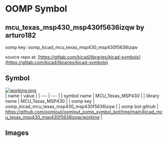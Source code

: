 # OOMP Symbol  
## mcu_texas_msp430_msp430f5636izqw  by arturo182  
  
oomp key: oomp_kicad_mcu_texas_msp430_msp430f5636izqw  
  
source repo at: [https://gitlab.com/kicad/libraries/kicad-symbols](https://gitlab.com/kicad/libraries/kicad-symbols)  
## Symbol  
  
[![working.png](working_600.png)](working.png)  
| name | value | 
| --- | --- | 
| symbol name | MCU_Texas_MSP430 | 
| library name | MCU_Texas_MSP430 | 
| oomp key | oomp_kicad_mcu_texas_msp430_msp430f5636izqw | 
| oomp bot github | https://github.com/oomlout/oomlout_oomp_symbol_bot/tree/main/kicad_mcu_texas_msp430_msp430f5636izqw/working | 
## Images  
